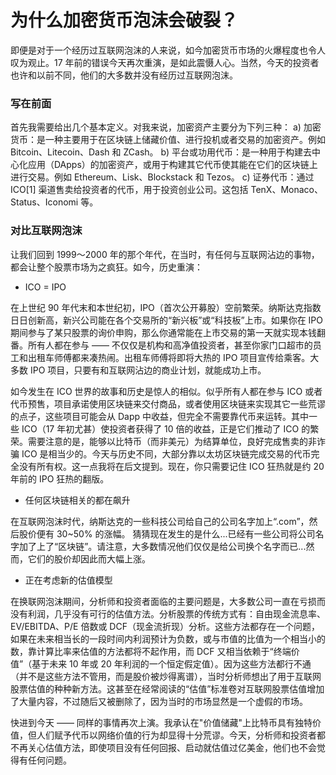 # 为什么加密货币泡沫会破裂？

即便是对于一个经历过互联网泡沫的人来说，如今加密货币市场的火爆程度也令人叹为观止。17 年前的错误今天再次重演，是如此震慑人心。当然，今天的投资者也许和以前不同，他们的大多数并没有经历过互联网泡沫。

### 写在前面
首先我需要给出几个基本定义。对我来说，加密资产主要分为下列三种：
a) 加密货币：是一种主要用于在区块链上储藏价值、进行投机或者交易的加密资产。例如 Bitcoin、Litecoin、Dash 和 ZCash。
b) 平台或功用代币：是一种用于构建去中心化应用（DApps）的加密资产，或用于构建其它代币使其能在它们的区块链上进行交易。例如 Ethereum、Lisk、Blockstack 和 Tezos。
c) 证券代币：通过 ICO[1] 渠道售卖给投资者的代币，用于投资创业公司。这包括 TenX、Monaco、Status、Iconomi 等。

### 对比互联网泡沫
让我们回到 1999～2000 年的那个年代，在当时，有任何与互联网沾边的事物，都会让整个股票市场为之疯狂。如今，历史重演：

- ICO = IPO

在上世纪 90 年代末和本世纪初，IPO（首次公开募股）空前繁荣。纳斯达克指数日日创新高，新兴公司能在各个交易所的“新兴板”或“科技板”上市。如果你在 IPO 期间参与了某只股票的询价申购，那么你通常能在上市交易的第一天就实现本钱翻番。所有人都在参与 —— 不仅仅是机构和高净值投资者，甚至你家门口超市的员工和出租车师傅都来凑热闹。出租车师傅将即将大热的 IPO 项目宣传给乘客。大多数 IPO 项目，只要有和互联网沾边的商业计划，就能成功上市。

如今发生在 ICO 世界的故事和历史是惊人的相似。似乎所有人都在参与 ICO 或者代币预售，项目承诺使用区块链来交付商品，或者使用区块链来实现其它一些荒谬的点子，这些项目可能会从 Dapp 中收益，但完全不需要靠代币来运转。其中一些 ICO（17 年初尤甚）使投资者获得了 10 倍的收益，正是它们推动了 ICO 的繁荣。需要注意的是，能够以比特币（而非美元）为结算单位，良好完成售卖的非诈骗 ICO 是相当少的。今天与历史不同，大部分靠以太坊区块链完成交易的代币完全没有所有权。这一点我将在后文提到。现在，你只需要记住 ICO 狂热就是约 20 年前的 IPO 狂热的翻版。


- 任何区块链相关的都在飙升

在互联网泡沫时代，纳斯达克的一些科技公司给自己的公司名字加上“.com”，然后股价便有 30~50% 的涨幅。
猜猜现在发生的是什么...已经有一些公司将公司名字加了上了“区块链”。请注意，大多数情况他们仅仅是给公司换个名字而已...然而，它们的股价却因此而大幅上涨。

- 正在考虑新的估值模型

在换联网泡沫期间，分析师和投资者面临的主要问题是，大多数公司一直在亏损而没有利润，几乎没有可行的估值方法。分析股票的传统方式有：自由现金流息率、EV/EBITDA、P/E 倍数或 DCF（现金流折现）分析。这些方法都存在一个问题，如果在未来相当长的一段时间内利润预计为负数，或与市值的比值为一个相当小的数，靠计算比率来估值的方法都将不起作用，而 DCF 又相当依赖于“终端价值”（基于未来 10 年或 20 年利润的一个恒定假定值）。因为这些方法都行不通（并不是这些方法不管用，而是股价被炒得离谱），当时分析师想出了用于互联网股票估值的种种新方法。这甚至在经常阅读的“估值”标准卷对互联网股票估值增加了大量内容，不过随后又被删除了，因为当时的市场显然是一个虚假的市场。

快进到今天 —— 同样的事情再次上演。我承认在"价值储藏"上比特币具有独特价值，但人们赋予代币以网络价值的行为却显得十分荒谬。今天，分析师和投资者都不再关心估值方法，即使项目没有任何回报、启动就估值过亿美金，他们也不会觉得有任何问题。